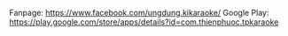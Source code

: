 ﻿Fanpage:
	https://www.facebook.com/ungdung.kikaraoke/
Google Play:
	https://play.google.com/store/apps/details?id=com.thienphuoc.tpkaraoke